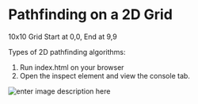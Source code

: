 # Pathfinding on a 2D Grid

10x10 Grid
Start at 0,0, End at 9,9

Types of 2D pathfinding algorithms:

1. Run index.html on your browser
2. Open the inspect element and view the console tab.

![enter image description here](https://i.ibb.co/q0T87XP/Untitled.png)
